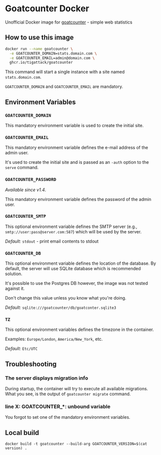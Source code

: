 # Goatcounter Docker

Unofficial Docker image for [goatcounter](https://github.com/arp242/goatcounter) - simple web statistics

## How to use this image

```bash
docker run --name goatcounter \
  -e GOATCOUNTER_DOMAIN=stats.domain.com \
  -e GOATCOUNTER_EMAIL=admin@domain.com \
  ghcr.io/tigattack/goatcounter
```

This command will start a single instance with a site named `stats.domain.com`.

`GOATCOUNTER_DOMAIN` and `GOATCOUNTER_EMAIL` are mandatory.

## Environment Variables

### `GOATCOUNTER_DOMAIN`

This mandatory environment variable is used to create the initial site.

### `GOATCOUNTER_EMAIL`

This mandatory environment variable defines the e-mail address of the admin user.  

It's used to create the initial site and is passed as an `-auth` option to the `serve` command.

### `GOATCOUNTER_PASSWORD`

_Available since v1.4_.

This mandatory environment variable defines the password of the admin user.

### `GOATCOUNTER_SMTP`

This optional environment variable defines the SMTP server (e.g., `smtp://user:pass@server.com:587`) which will be used by the server. 

_Default:_ `stdout` - print email contents to stdout

### `GOATCOUNTER_DB`

This optional environment variable defines the location of the database. By default, the server will use SQLite database which is recommended solution. 

It's possible to use the Postgres DB however, the image was not tested against it.  

Don't change this value unless you know what you're doing.

_Default:_ `sqlite:///goatcounter/db/goatconter.sqlite3`

### `TZ`

This optional environment variables defines the timezone in the container.

Examples: `Europe/London`, `America/New_York`, etc.

_Default:_ `Etc/UTC`

## Troubleshooting

### The server displays migration info

During startup, the container will try to execute all available migrations. What you see, is the output of `goatcounter migrate` command.

### line X: GOATCOUNTER_*: unbound variable

You forgot to set one of the mandatory environment variables.

## Local build

`docker build -t goatcounter --build-arg GOATCOUNTER_VERSION=$(cat version) .`
